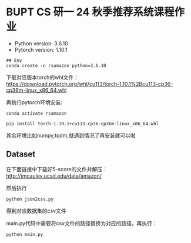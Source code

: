 # BUPT CS 研一 24 秋季推荐系统课程作业
- Python version: 3.6.10
- Pytorch version: 1.10.1
```
## Env
conda create -n rsamazon python=3.6.10
```


下载对应版本torch的whl文件：https://download.pytorch.org/whl/cu113/torch-1.10.1%2Bcu113-cp36-cp36m-linux_x86_64.whl

再执行pytorch环境安装:
```
conda activate rsamazon
```
```
pip install torch-1.10.1+cu113-cp36-cp36m-linux_x86_64.whl
```
其余环境比如numpy,tqdm,就遇到情况了再安装就可以啦

## Dataset
在下面链接中下载好5-score的文件并解压：
http://jmcauley.ucsd.edu/data/amazon/

然后执行
```
python json2csv.py
```
得到对应数据集的csv文件

main.py代码中需要将csv文件的路径替换为对应的路径。再执行：
```
python main.py
```
